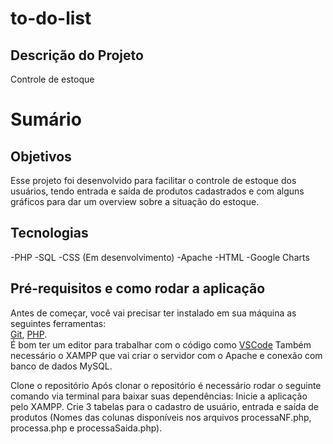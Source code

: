 # to-do-list

## Descrição do Projeto

<p>Controle de estoque</p>


# Sumário


## Objetivos
Esse projeto foi desenvolvido para facilitar o controle de estoque dos usuários, tendo entrada e saída de produtos cadastrados e com alguns gráficos para dar um overview sobre
a situação do estoque.


## Tecnologias

-PHP
-SQL
-CSS (Em desenvolvimento)
-Apache
-HTML
-Google Charts
<br/>



##  Pré-requisitos e como rodar a aplicação

Antes de começar, você vai precisar ter instalado em sua máquina as seguintes ferramentas:  
[Git](https://git-scm.com/), [PHP](https://www.php.net/).  
É bom ter um editor para trabalhar com o código como [VSCode](https://code.visualstudio.com/)
Também necessário o XAMPP que vai criar o servidor com o Apache e conexão com banco de dados MySQL.

Clone o repositório
Após clonar o repositório é necessário rodar o seguinte comando via terminal para baixar suas dependências:
Inicie a aplicação pelo XAMPP.
Crie 3 tabelas para o cadastro de usuário, entrada e saída de produtos (Nomes das colunas disponíveis nos arquivos processaNF.php, processa.php e processaSaida.php).


